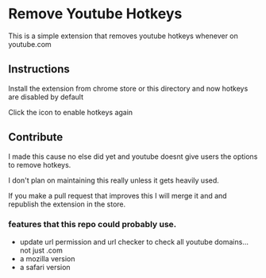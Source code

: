 # Remove Youtube Hotkeys
This is a simple extension that removes youtube hotkeys whenever on youtube.com

## Instructions
Install the extension from chrome store or this directory and now hotkeys are disabled by default

Click the icon to enable hotkeys again

## Contribute
I made this cause no else did yet and youtube doesnt give users the options to remove hotkeys.

I don't plan on maintaining this really unless it gets heavily used.

If you make a pull request that improves this I will merge it and and republish the extension in the store.


### features that this repo could probably use. 
- update url permission and url checker to check all youtube domains... not just .com
- a mozilla version 
- a safari version

